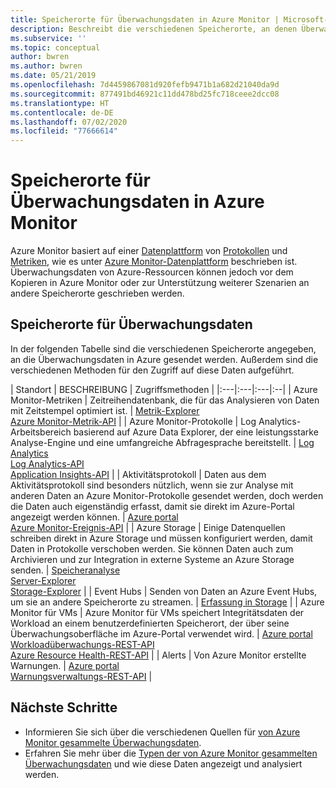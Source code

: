 ```yaml
---
title: Speicherorte für Überwachungsdaten in Azure Monitor | Microsoft-Dokumentation
description: Beschreibt die verschiedenen Speicherorte, an denen Überwachungsdaten in Azure gespeichert werden, einschließlich der Azure Monitor-Datenplattform.
ms.subservice: ''
ms.topic: conceptual
author: bwren
ms.author: bwren
ms.date: 05/21/2019
ms.openlocfilehash: 7d4459867081d920fefb9471b1a682d21040da9d
ms.sourcegitcommit: 877491bd46921c11dd478bd25fc718ceee2dcc08
ms.translationtype: HT
ms.contentlocale: de-DE
ms.lasthandoff: 07/02/2020
ms.locfileid: "77666614"
---
```

# <a name="monitoring-data-locations-in-azure-monitor"></a>Speicherorte für Überwachungsdaten in Azure Monitor

Azure Monitor basiert auf einer [Datenplattform](data-platform.md) von [Protokollen](data-platform-logs.md) und [Metriken](data-platform-metrics.md), wie es unter [Azure Monitor-Datenplattform](data-platform.md) beschrieben ist. Überwachungsdaten von Azure-Ressourcen können jedoch vor dem Kopieren in Azure Monitor oder zur Unterstützung weiterer Szenarien an andere Speicherorte geschrieben werden. 

## <a name="monitoring-data-locations"></a>Speicherorte für Überwachungsdaten

In der folgenden Tabelle sind die verschiedenen Speicherorte angegeben, an die Überwachungsdaten in Azure gesendet werden. Außerdem sind die verschiedenen Methoden für den Zugriff auf diese Daten aufgeführt.

| Standort | BESCHREIBUNG | Zugriffsmethoden |
|:---|:---|:---|:--|
| Azure Monitor-Metriken | Zeitreihendatenbank, die für das Analysieren von Daten mit Zeitstempel optimiert ist. | [Metrik-Explorer](metrics-getting-started.md)<br>[Azure Monitor-Metrik-API](/rest/api/monitor/metrics) |
| Azure Monitor-Protokolle    | Log Analytics-Arbeitsbereich basierend auf Azure Data Explorer, der eine leistungsstarke Analyse-Engine und eine umfangreiche Abfragesprache bereitstellt. | [Log Analytics](../log-query/portals.md)<br>[Log Analytics-API](https://dev.loganalytics.io/)<br>[Application Insights-API](https://dev.applicationinsights.io/reference/get-query) |
| Aktivitätsprotokoll | Daten aus dem Aktivitätsprotokoll sind besonders nützlich, wenn sie zur Analyse mit anderen Daten an Azure Monitor-Protokolle gesendet werden, doch werden die Daten auch eigenständig erfasst, damit sie direkt im Azure-Portal angezeigt werden können. | [Azure portal](activity-log-view.md#azure-portal)<br>[Azure Monitor-Ereignis-API](/rest/api/monitor/eventcategories) |
| Azure Storage | Einige Datenquellen schreiben direkt in Azure Storage und müssen konfiguriert werden, damit Daten in Protokolle verschoben werden. Sie können Daten auch zum Archivieren und zur Integration in externe Systeme an Azure Storage senden.  | [Speicheranalyse](/rest/api/storageservices/storage-analytics)<br>[Server-Explorer](/visualstudio/azure/vs-azure-tools-storage-resources-server-explorer-browse-manage)<br>[Storage-Explorer](/azure/vs-azure-tools-storage-manage-with-storage-explorer?tabs=windows) |
| Event Hubs | Senden von Daten an Azure Event Hubs, um sie an andere Speicherorte zu streamen. | [Erfassung in Storage](../../event-hubs/event-hubs-capture-overview.md)  |
| Azure Monitor für VMs | Azure Monitor für VMs speichert Integritätsdaten der Workload an einem benutzerdefinierten Speicherort, der über seine Überwachungsoberfläche im Azure-Portal verwendet wird. | [Azure portal](../insights/vminsights-overview.md)<br>[Workloadüberwachungs-REST-API](https://docs.microsoft.com/rest/api/monitor/microsoft.workloadmonitor/components)<br>[Azure Resource Health-REST-API](https://docs.microsoft.com/rest/api/resourcehealth/)  |
| Alerts | Von Azure Monitor erstellte Warnungen. | [Azure portal](alerts-managing-alert-instances.md)<br>[Warnungsverwaltungs-REST-API](https://docs.microsoft.com/rest/api/monitor/alertsmanagement/alerts) |



## <a name="next-steps"></a>Nächste Schritte

- Informieren Sie sich über die verschiedenen Quellen für [von Azure Monitor gesammelte Überwachungsdaten](data-sources.md).
- Erfahren Sie mehr über die [Typen der von Azure Monitor gesammelten Überwachungsdaten](data-platform.md) und wie diese Daten angezeigt und analysiert werden.
